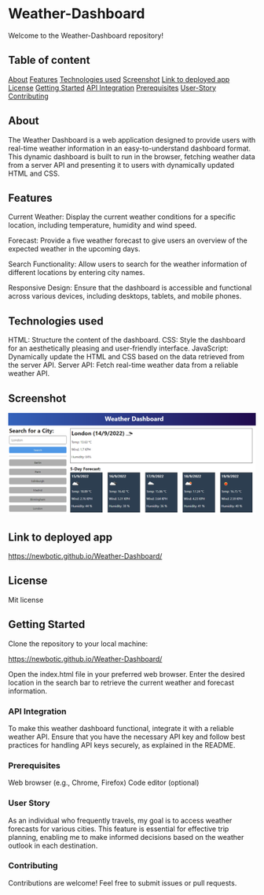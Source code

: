 # Weather-Dashboard

Welcome to the Weather-Dashboard repository!

## Table of content

[About](#about)
[Features](#Features)
[Technologies used](#Technologies-used)
[Screenshot](#screenshot)
[Link to deployed app](#Link-to-deployed-app)
[License](#license)
[Getting Started](#getting-started)
[API Integration](#API-Integration)
[Prerequisites](#prerequisites)
[User-Story](#User-Story)
[Contributing](#contributing)

## About

The Weather Dashboard is a web application designed to provide users with real-time weather information in an easy-to-understand dashboard format. This dynamic dashboard is built to run in the browser, fetching weather data from a server API and presenting it to users with dynamically updated HTML and CSS.

## Features

Current Weather: Display the current weather conditions for a specific location, including temperature, humidity and wind speed.

Forecast: Provide a five weather forecast to give users an overview of the expected weather in the upcoming days.

Search Functionality: Allow users to search for the weather information of different locations by entering city names.

Responsive Design: Ensure that the dashboard is accessible and functional across various devices, including desktops, tablets, and mobile phones.

## Technologies used

HTML: Structure the content of the dashboard.
CSS: Style the dashboard for an aesthetically pleasing and user-friendly interface.
JavaScript: Dynamically update the HTML and CSS based on the data retrieved from the server API.
Server API: Fetch real-time weather data from a reliable weather API.

## Screenshot

![Screenshot](./assets/images/10-server-side-apis-challenge-demo.png)

## Link to deployed app

https://newbotic.github.io/Weather-Dashboard/

## License

Mit license

## Getting Started

Clone the repository to your local machine:

https://newbotic.github.io/Weather-Dashboard/

Open the index.html file in your preferred web browser.
Enter the desired location in the search bar to retrieve the current weather and forecast information.

### API Integration

To make this weather dashboard functional, integrate it with a reliable weather API. Ensure that you have the necessary API key and follow best practices for handling API keys securely, as explained in the README.

### Prerequisites

Web browser (e.g., Chrome, Firefox)
Code editor (optional)


### User Story

As an individual who frequently travels, my goal is to access weather forecasts for various cities. This feature is essential for effective trip planning, enabling me to make informed decisions based on the weather outlook in each destination.


### Contributing

Contributions are welcome! Feel free to submit issues or pull requests.

